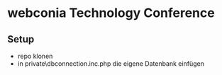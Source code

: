 # webconia Technology Conference

## Setup
- repo klonen
- in private\dbconnection.inc.php die eigene Datenbank einfügen